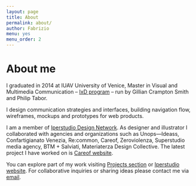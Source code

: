```yaml
---
layout: page
title: About
permalink: about/
author: Fabrizio
menu: yes
menu_order: 2
---
```


<script>
  (function(i,s,o,g,r,a,m){i['GoogleAnalyticsObject']=r;i[r]=i[r]||function(){
  (i[r].q=i[r].q||[]).push(arguments)},i[r].l=1*new Date();a=s.createElement(o),
  m=s.getElementsByTagName(o)[0];a.async=1;a.src=g;m.parentNode.insertBefore(a,m)
  })(window,document,'script','//www.google-analytics.com/analytics.js','ga');

  ga('create', 'UA-68671681-1', 'auto');
  ga('send', 'pageview');

</script>

<h1>About me</h1>

<p>
I graduated in 2014 at IUAV University of Venice, Master in Visual and Multimedia Communication – <a href="http://www.interaction-venice.com/" target="_blank">IxD program</a> – run by Gillian Crampton Smith and Philip Tabor.
</p>
I design communication strategies and interfaces, building navigation flow, wireframes, mockups and prototypes for web products.
<p>
I am a member of <a href="http://www.iperstudio.net/about" target="_blank">Iperstudio Design Network</a>. As designer and illustrator I collaborated with agencies and organizations such as Unops—Ideass, Confartigianato Venezia, Re:common, Careof, Zeroviolenza, Superstudio media agency, BTM + Salviati, Materiaterza Design Collective. The latest project I have worked on is <a href="https://www.careof.org/" target="_blank">Careof website</a>.
</p>
<p>
You can explore part of my work visiting <a href="http://fabriziogoglia.com//Projects/">Projects section</a> or <a href="http://www.iperstudio.net" target="_blank">Iperstudio website</a>. For collaborative inquiries or sharing ideas please contact me via <a href="mailto:info@fabriziogoglia.com">email</a>.
</p>
